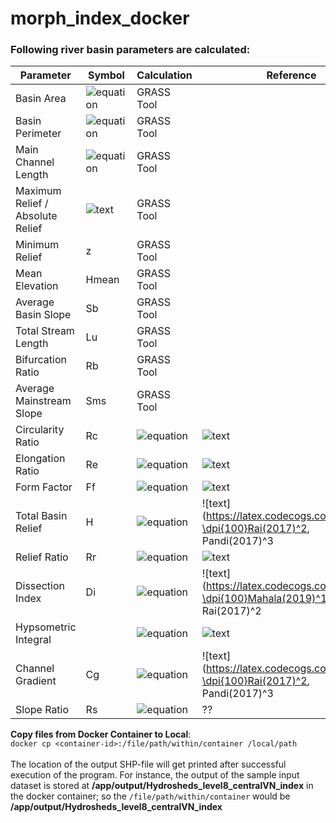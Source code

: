 # morph_index_docker

### Following river basin parameters are calculated:

| Parameter | Symbol | Calculation | Reference |
| --- | --- | ---| --- |
| Basin Area | ![equation](https://latex.codecogs.com/gif.latex?\dpi{100}A) | GRASS Tool | |
| Basin Perimeter | ![equation](https://latex.codecogs.com/gif.latex?\dpi{100}P) | GRASS Tool | |
| Main Channel Length | ![equation](https://latex.codecogs.com/gif.latex?\dpi{100}MCL) | GRASS Tool | |
| Maximum Relief / Absolute Relief | ![text](https://latex.codecogs.com/gif.latex?\dpi{100}Z/R_{a}) | GRASS Tool | |
| Minimum Relief | z | GRASS Tool | |
| Mean Elevation | Hmean | GRASS Tool | |
| Average Basin Slope | Sb | GRASS Tool | |
| Total Stream Length | Lu | GRASS Tool | |
| Bifurcation Ratio | Rb | GRASS Tool | |
| Average Mainstream Slope | Sms | GRASS Tool | |
| Circularity Ratio | Rc | ![equation](https://latex.codecogs.com/gif.latex?\dpi{150}\frac{4\pi*A}{P^2}) | ![text](https://latex.codecogs.com/gif.latex?\dpi{100}Mahala(2019)^1) |
| Elongation Ratio | Re | ![equation](https://latex.codecogs.com/gif.latex?\dpi{150}\frac{2*\sqrt{\frac{A}{\pi}}}{MCL}) | ![text](https://latex.codecogs.com/gif.latex?\dpi{100}Schumm(1956)^4) |
| Form Factor | Ff | ![equation](https://latex.codecogs.com/gif.latex?\dpi{150}\frac{A}{MCL^2}) | ![text](https://latex.codecogs.com/gif.latex?\dpi{100}Horton(1932)^6) |
| Total Basin Relief | H | ![equation](https://latex.codecogs.com/gif.latex?\dpi{150}Z-z) | ![text](https://latex.codecogs.com/gif.latex?\dpi{100}Rai(2017)^2, Pandi(2017)^3 |
| Relief Ratio | Rr | ![equation](https://latex.codecogs.com/gif.latex?\dpi{150}\frac{H}{MCL}) | ![text](https://latex.codecogs.com/gif.latex?\dpi{100}Schumm(1956)^4) |
| Dissection Index | Di | ![equation](https://latex.codecogs.com/gif.latex?\dpi{150}\frac{H}{Ra}) | ![text](https://latex.codecogs.com/gif.latex?\dpi{100}Mahala(2019)^1, Rai(2017)^2 |
| Hypsometric Integral | | ![equation](https://latex.codecogs.com/gif.latex?\dpi{150}\frac{H_{mean}-z}{H}) | ![text](https://latex.codecogs.com/gif.latex?\dpi{100}Strahler(1952)^5) |
| Channel Gradient | Cg | ![equation](https://latex.codecogs.com/gif.latex?\dpi{150}\frac{H}{\frac{\pi}{2}*\frac{\frac{Lu}{Lu-1}}{Rb}}) | ![text](https://latex.codecogs.com/gif.latex?\dpi{100}Rai(2017)^2, Pandi(2017)^3 |
| Slope Ratio | Rs| ![equation](https://latex.codecogs.com/gif.latex?\dpi{150}\frac{S_{ms}}{S_{b}}) | ?? |


__Copy files from Docker Container to Local__:<br>
`docker cp <container-id>:/file/path/within/container /local/path`
<br><br>
The location of the output SHP-file will get printed after successful execution of the program. For instance, the output of the sample input dataset is stored at **/app/output/Hydrosheds_level8_centralVN_index** in the docker container; so the 
`/file/path/within/container` 
would be **/app/output/Hydrosheds_level8_centralVN_index**
